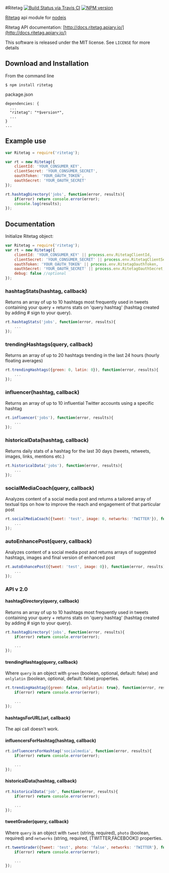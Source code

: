 #Ritetag
[![Build Status via Travis CI](https://travis-ci.org/DigitalRockers/ritetag.svg?branch=master)](https://travis-ci.org/DigitalRockers/ritetag)
[![NPM version](http://img.shields.io/npm/v/ritetag.svg)](https://www.npmjs.org/package/ritetag)

[Ritetag](ritetag.com) api module for [nodejs](nodejs.org)

Ritetag API documentation: [http://docs.ritetag.apiary.io/](http://docs.ritetag.apiary.io/)

This software is released under the MIT license. See `LICENSE` for more details

## Download and Installation

From the command line

	$ npm install ritetag

package.json

	dependencies: {
      ...
      "ritetag": "*$version*",
      ...
    }
    ...

## Example use

```javascript
var Ritetag = require('ritetag');

var rt = new Ritetag({
	clientId: 'YOUR_CONSUMER_KEY',
	clientSecret: 'YOUR_CONSUMER_SECRET',
	oauthToken: 'YOUR_OAUTH_TOKEN',
	oauthSecret: 'YOUR_OAUTH_SECRET'
});

rt.hashtagDirectory('jobs', function(error, results){
	if(error) return console.error(error);
	console.log(results);
});
```

## Documentation

Initialize Ritetag object:
```javascript
var Ritetag = require('ritetag');
var rt = new Ritetag({
	clientId: 'YOUR_CONSUMER_KEY' || process.env.RitetagClientId,
	clientSecret: 'YOUR_CONSUMER_SECRET' || process.env.RitetagClientSecret,
	oauthToken: 'YOUR_OAUTH_TOKEN' || process.env.RitetagOauthToken,
	oauthSecret: 'YOUR_OAUTH_SECRET' || process.env.RitetagOauthSecret,
	debug: false //optional
});
```

### hashtagStats(hashtag, callback)
Returns an array of up to 10 hashtags most frequently used in tweets containing your query + returns stats on 'query hashtag' (hashtag created by adding # sign to your query).

```javascript
rt.hashtagStats('jobs', function(error, results){
	...
});
```

### trendingHashtags(query, callback)
Returns an array of up to 20 hashtags trending in the last 24 hours (hourly floating averages)

```javascript
rt.trendingHashtags({green: 0, latin: 0}), function(error, results){
	...
});
```

### influencer(hashtag, callback)
Returns an array of up to 10 influential Twitter accounts using a specific hashtag

```javascript
rt.influencer('jobs'), function(error, results){
	...
});
```

### historicalData(hashtag, callback)
Returns daily stats of a hashtag for the last 30 days (tweets, retweets, images, links, mentions etc.)

```javascript
rt.historicalData('jobs'), function(error, results){
	...
});
```

### socialMediaCoach(query, callback)
Analyzes content of a social media post and returns a tailored array of textual tips on how to improve the reach and engagement of that particular post

```javascript
rt.socialMediaCoach({tweet: 'test', image: 0, networks: 'TWITTER'}), function(error, results){
	...
});
```

### autoEnhancePost(query, callback)
Analyzes content of a social media post and returns arrays of suggested hashtags, images and final version of enhanced post

```javascript
rt.autoEnhancePost({tweet: 'test', image: 0}), function(error, results){
	...
});
```

### API v 2.0

#### hashtagDirectory(query, callback)
Returns an array of up to 10 hashtags most frequently used in tweets containing your query + returns stats on 'query hashtag' (hashtag created by adding # sign to your query).

```javascript
rt.hashtagDirectory('jobs', function(error, results){
	if(error) return console.error(error);

	...
});
```

#### trendingHashtag(query, callback)
Where `query` is an object with `green` (boolean, optional, default: false) and `onlylatin` (boolean, optional, default: false) properties.

```javascript
rt.trendingHashtag({green: false, onlylatin: true}, function(error, results){
	if(error) return console.error(error);

	...
});
```
#### hashtagsForURL(url, callback)
The api call doesn't work.
<!---
 ```javascript
rt.hashtagsForURL('http://twitter.com', function(error, results){
	if(error) return console.error(error);

	...
});
```
-->
#### influencersForHashtag(hashtag, callback)
```javascript
rt.influencersForHashtag('socialmedia', function(error, results){
	if(error) return console.error(error);

	...
});
```

#### historicalData(hashtag, callback)
```javascript
rt.historicalData('job', function(error, results){
	if(error) return console.error(error);

	...
});
```

#### tweetGrader(query, callback)
Where `query` is an object with `tweet` (string, required), `photo` (boolean, required) and `networks` (string, required, [TWITTER,FACEBOOK]) properties.

```javascript
rt.tweetGrader({tweet: 'test', photo: 'false', networks: 'TWITTER'}, function(error, results){
	if(error) return console.error(error);

	...
});
```
